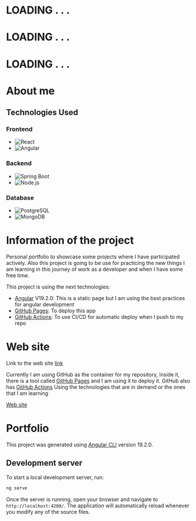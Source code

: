 # LOADING . . . 
# LOADING . . .
# LOADING . . . 

# About me



## Technologies Used

### Frontend  
- ![React](https://img.shields.io/badge/React-20232A?style=for-the-badge&logo=react&logoColor=61DAFB)  
- ![Angular](https://img.shields.io/badge/Angular-DD0031?style=for-the-badge&logo=angular&logoColor=white)  

### Backend  
- ![Spring Boot](https://img.shields.io/badge/Spring%20Boot-6DB33F?style=for-the-badge&logo=spring-boot&logoColor=white)  
- ![Node.js](https://img.shields.io/badge/Node.js-43853D?style=for-the-badge&logo=node.js&logoColor=white)  

### Database  
- ![PostgreSQL](https://img.shields.io/badge/PostgreSQL-316192?style=for-the-badge&logo=postgresql&logoColor=white)  
- ![MongoDB](https://img.shields.io/badge/MongoDB-4EA94B?style=for-the-badge&logo=mongodb&logoColor=white)  

# Information of the project

Personal portfolio to showcase some projects where I have participated actively.
Also this project is going to be use for practicing the new things I am learning in this journey of work as a developer and when I have some free time.

This project is using the next technologies:
- [Angular](https://angular.dev) V19.2.0: This is a static page but I am using the best practices for angular development
- [GitHub Pages](https://pages.github.com): To deploy this app
- [GitHub Actions](https://github.com/features/actions): To use CI/CD for automatic deploy when I push to my repo

# Web site
Link to the web site [link](https://antonioportada.github.io/Portfolio)





Currently I am using GitHub as the container for my repository, inside it, there is a tool called [GitHub Pages](https://pages.github.com) and I am using it to deploy it.
GitHub also has [GitHub Actions](https://github.com/features/actions)
 Using the technologies that are in demand or the ones that I am learning 


[Web site](https://antonioportada.github.io/Portfolio)

# Portfolio

This project was generated using [Angular CLI](https://github.com/angular/angular-cli) version 19.2.0.

## Development server

To start a local development server, run:

```bash
ng serve
```

Once the server is running, open your browser and navigate to `http://localhost:4200/`. The application will automatically reload whenever you modify any of the source files.
